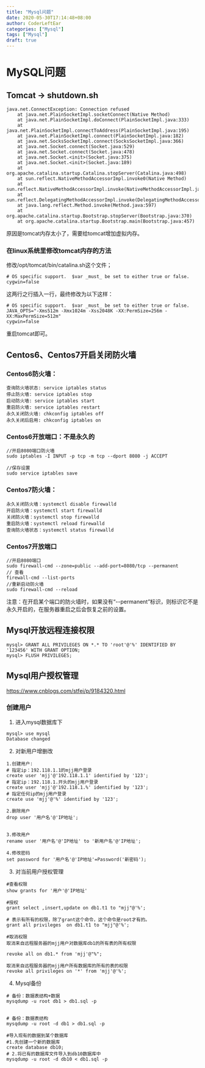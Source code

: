 ```yaml
---
title: "Mysql问题"
date: 2020-05-30T17:14:48+08:00
author: CoderLeftEar
categories: ["Mysql"]
tags: ["Mysql"]
draft: true
---
```


# MySQL问题

## Tomcat -> shutdown.sh

```
java.net.ConnectException: Connection refused
	at java.net.PlainSocketImpl.socketConnect(Native Method)
	at java.net.PlainSocketImpl.doConnect(PlainSocketImpl.java:333)
	at java.net.PlainSocketImpl.connectToAddress(PlainSocketImpl.java:195)
	at java.net.PlainSocketImpl.connect(PlainSocketImpl.java:182)
	at java.net.SocksSocketImpl.connect(SocksSocketImpl.java:366)
	at java.net.Socket.connect(Socket.java:529)
	at java.net.Socket.connect(Socket.java:478)
	at java.net.Socket.<init>(Socket.java:375)
	at java.net.Socket.<init>(Socket.java:189)
	at org.apache.catalina.startup.Catalina.stopServer(Catalina.java:498)
	at sun.reflect.NativeMethodAccessorImpl.invoke0(Native Method)
	at sun.reflect.NativeMethodAccessorImpl.invoke(NativeMethodAccessorImpl.java:39)
	at sun.reflect.DelegatingMethodAccessorImpl.invoke(DelegatingMethodAccessorImpl.java:25)
	at java.lang.reflect.Method.invoke(Method.java:597)
	at org.apache.catalina.startup.Bootstrap.stopServer(Bootstrap.java:370)
	at org.apache.catalina.startup.Bootstrap.main(Bootstrap.java:457)
```

原因是tomcat内存太小了，需要给tomcat增加虚拟内存。

### 在linux系统里修改tomcat内存的方法

修改/opt/tomcat/bin/catalina.sh这个文件； 

```
# OS specific support.  $var _must_ be set to either true or false.
cygwin=false
```

这两行之行插入一行，最终修改为以下这样：

```
# OS specific support.  $var _must_ be set to either true or false.
JAVA_OPTS="-Xms512m -Xmx1024m -Xss2048K -XX:PermSize=256m -XX:MaxPermSize=512m" 
cygwin=false
```

重启tomcat即可。

## Centos6、Centos7开启关闭防火墙

### Centos6防火墙：

```
查询防火墙状态: service iptables status
停止防火墙: service iptables stop
启动防火墙: service iptables start
重启防火墙: service iptables restart
永久关闭防火墙: chkconfig iptables off
永久关闭后启用: chkconfig iptables on
```

### Centos6开放端口：不是永久的

```
//开启8080端口防火墙
sudo iptables -I INPUT -p tcp -m tcp --dport 8080 -j ACCEPT
 
//保存设置
sudo service iptables save
```

### Centos7防火墙：

```
永久关闭防火墙：systemctl disable firewalld
开启防火墙：systemctl start firewalld
关闭防火墙：systemctl stop firewalld
重启防火墙：systemctl reload firewalld
查询防火墙状态：systemctl status firewalld
```

### Centos7开放端口

```
//开启8080端口
sudo firewall-cmd --zone=public --add-port=8080/tcp --permanent 
// 查看
firewall-cmd --list-ports 
//重新启动防火墙
sudo firewall-cmd --reload
```

注意：在开启某个端口的防火墙时，如果没有“--permanent”标识，则标识它不是永久开启的，在服务器重启之后会恢复之前的设置。

## Mysql开放远程连接权限

```
mysql> GRANT ALL PRIVILEGES ON *.* TO 'root'@'%' IDENTIFIED BY '123456' WITH GRANT OPTION;
mysql> FLUSH PRIVILEGES;
```

## Mysql用户授权管理

https://www.cnblogs.com/stfei/p/9184320.html

### 创建用户

1. 进入mysql数据库下

```
mysql> use mysql
Database changed
```

2. 对新用户增删改

```
1.创建用户:
# 指定ip：192.118.1.1的mjj用户登录
create user 'mjj'@'192.118.1.1' identified by '123';
# 指定ip：192.118.1.开头的mjj用户登录
create user 'mjj'@'192.118.1.%' identified by '123';
# 指定任何ip的mjj用户登录
create use 'mjj'@'%' identified by '123';

2.删除用户
drop user '用户名'@'IP地址';


3.修改用户
rename user '用户名'@'IP地址' to '新用户名'@'IP地址';

4.修改密码
set password for '用户名'@'IP地址'=Password('新密码');
```

3. 对当前用户授权管理

```
#查看权限
show grants for '用户'@'IP地址'

#授权
grant select ,insert,update on db1.t1 to "mjj"@'%';

# 表示有所有的权限，除了grant这个命令，这个命令是root才有的。
grant all privileges  on db1.t1 to "mjj"@'%';

#取消权限
取消来自远程服务器的mjj用户对数据库db1的所有表的所有权限

revoke all on db1.* from 'mjj'@"%";  

取消来自远程服务器的mjj用户所有数据库的所有的表的权限
revoke all privileges on '*' from 'mjj'@'%';
```

4. Mysql备份

```
# 备份：数据表结构+数据
mysqdump -u root db1 > db1.sql -p


# 备份：数据表结构
mysqdump -u root -d db1 > db1.sql -p

#导入现有的数据到某个数据库
#1.先创建一个新的数据库
create database db10;
# 2.将已有的数据库文件导入到db10数据库中
mysqdump -u root -d db10 < db1.sql -p
```

